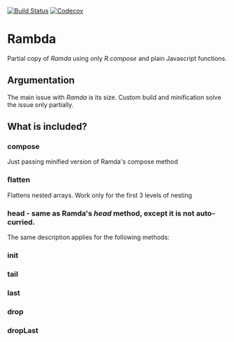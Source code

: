 [![Build Status](https://travis-ci.org/selfrefactor/ils.svg?branch=master)](https://travis-ci.org/selfrefactor/rambda)
[![Codecov](https://img.shields.io/codecov/c/github/selfrefactor/ils.svg)](https://codecov.io/gh/selfrefactor/rambda)

# Rambda

Partial copy of *Ramda* using only *R.compose* and plain Javascript functions.

## Argumentation
The main issue with *Ramda* is its size. Custom build and minification solve the issue only partially.

## What is included?

### compose
  Just passing minified version of Ramda's compose method

### flatten
  Flattens nested arrays. Work only for the first 3 levels of nesting

### head - same as Ramda's *head* method, except it is not auto-curried.

The same description applies for the following methods:

### init

### tail

### last

### drop

### dropLast
